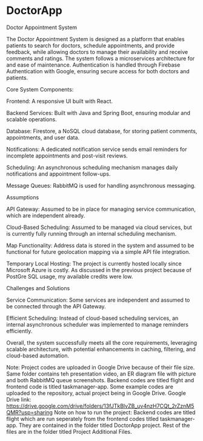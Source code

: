 # DoctorApp
Doctor Appointment System

The Doctor Appointment System is designed as a platform that enables patients to search for doctors, schedule appointments, and provide feedback, while allowing doctors to manage their availability and receive comments and ratings. The system follows a microservices architecture for and ease of maintenance. Authentication is handled through Firebase Authentication with Google, ensuring secure access for both doctors and patients.

Core System Components:

Frontend: A responsive UI built with React.

Backend Services: Built with Java and Spring Boot, ensuring modular and scalable operations.

Database: Firestore, a NoSQL cloud database, for storing patient comments, appointments, and user data.

Notifications: A dedicated notification service sends email reminders for incomplete appointments and post-visit reviews.

Scheduling: An asynchronous scheduling mechanism manages daily notifications and appointment follow-ups.

Message Queues: RabbitMQ is used for handling asynchronous messaging.

Assumptions

API Gateway: Assumed to be in place for managing service communication, which are independent already.

Cloud-Based Scheduling: Assumed to be managed via cloud services, but is currently fully running through an internal scheduling mechanism.

Map Functionality: Address data is stored in the system and assumed to be functional for future geolocation mapping via a simple API file integration.

Temporary Local Hosting: The project is currently hosted locally since Microsoft Azure is costly. As discussed in the previous project because of PostGre SQL usage, my available credits were low.

Challenges and Solutions

Service Communication: Some services are independent and assumed to be connected through the API Gateway.

Efficient Scheduling: Instead of cloud-based scheduling services, an internal asynchronous scheduler was implemented to manage reminders efficiently.

Overall, the system successfully meets all the core requirements, leveraging scalable architecture, with potential enhancements in caching, filtering, and cloud-based automation.

Note: Project codes are uploaded in Google Drive because of their file size. Same folder contains teh presentation video, an ER diagram file with picture and both RabbitMQ queue screenshots. Backend codes are titled flight and frontend code is titled taskmanager-app. Some example codes are uploaded to the repository, actual project being in Google Drive.
Google Drive link: https://drive.google.com/drive/folders/13fJTkBlvZB_uv4nzH7CQt_2rZznM5QMR?usp=sharing
Note on how to run the project: Backend codes are titled flight which are run seperately from the frontend codes titled taskmanager-app. They are contained in the folder titled DoctorApp project. Rest of the files are in the folder titled Project Additional Files.
